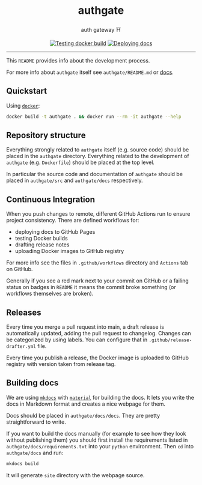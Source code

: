<h1 align="center">authgate</h1>

<div align="center">

auth gateway ⛩️

[![Testing docker build](https://github.com/radio-aktywne/authgate/actions/workflows/docker-build.yml/badge.svg)](https://github.com/radio-aktywne/authgate/actions/workflows/docker-build.yml)
[![Deploying docs](https://github.com/radio-aktywne/authgate/actions/workflows/docs.yml/badge.svg)](https://github.com/radio-aktywne/authgate/actions/workflows/docs.yml)

</div>

---

This `README` provides info about the development process.

For more info about `authgate` itself see `authgate/README.md` or [docs](https://radio-aktywne.github.io/authgate).

## Quickstart

Using [`docker`](https://docs.docker.com/get-docker/):

```sh
docker build -t authgate . && docker run --rm -it authgate --help
```

## Repository structure

Everything strongly related to `authgate` itself (e.g. source code) should be placed in the `authgate` directory.
Everything related to the development of `authgate` (e.g. `Dockerfile`) should be placed at the top level.

In particular the source code and documentation of `authgate` should be placed in `authgate/src` and `authgate/docs` respectively.

## Continuous Integration

When you push changes to remote, different GitHub Actions run to ensure project consistency.
There are defined workflows for:

- deploying docs to GitHub Pages
- testing Docker builds
- drafting release notes
- uploading Docker images to GitHub registry

For more info see the files in `.github/workflows` directory and `Actions` tab on GitHub.

Generally if you see a red mark next to your commit on GitHub or a failing status on badges in `README` it means the commit broke something (or workflows themselves are broken).

## Releases

Every time you merge a pull request into main, a draft release is automatically updated, adding the pull request to changelog.
Changes can be categorized by using labels. You can configure that in `.github/release-drafter.yml` file.

Every time you publish a release, the Docker image is uploaded to GitHub registry with version taken from release tag.

## Building docs

We are using [`mkdocs`](https://www.mkdocs.org) with [`material`](https://squidfunk.github.io/mkdocs-material) for building the docs.
It lets you write the docs in Markdown format and creates a nice webpage for them.

Docs should be placed in `authgate/docs/docs`.
They are pretty straightforward to write.

If you want to build the docs manually (for example to see how they look without publishing them)
you should first install the requirements listed in `authgate/docs/requirements.txt` into your `python` environment.
Then `cd` into `authgate/docs` and run:

```sh
mkdocs build
```

It will generate `site` directory with the webpage source.
